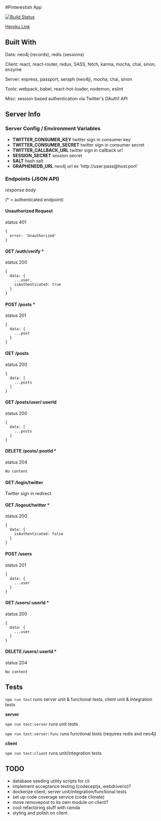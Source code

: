 #Pinterestish App

[![Build Status](https://travis-ci.org/jomcode/fcc-pinterest.svg?branch=master)](https://travis-ci.org/jomcode/fcc-pinterest)

[Heroku Link](https://jomcode-fcc-pinterest.herokuapp.com)

## Built With
Data: neo4j (records), redis (sessions)

Client: react, react-router, redux, SASS, fetch, karma, mocha, chai, sinon, enzyme

Server: express, passport, seraph (neo4j), mocha, chai, sinon

Tools: webpack, babel, react-hot-loader, nodemon, eslint

Misc: session based authentication via Twitter's OAuth1 API

## Server Info

### Server Config / Environment Variables
- **TWITTER_CONSUMER_KEY** twitter sign in consumer key
- **TWITTER_CONSUMER_SECRET** twitter sign in consumer secret
- **TWITTER_CALLBACK_URL** twitter sign in callback url
- **SESSION_SECRET** session secret
- **SALT** hash salt
- **GRAPHENEDB_URL** neo4j url ex 'http://user:pass@host:port'

### Endpoints (JSON API)
*response body*

(* = authenticated endpoint)

#### Unauthorized Request
status 401
```
{
  error: 'Unauthorized'
}
```

#### GET /auth/verify *
status 200
```
{
  data: {
    ...user,
    isAuthenticated: true
  }
}
```

#### POST /posts *
status 201
```
{
  data: {
    ...post
  }
}
```

#### GET /posts
status 200
```
{
  data: [
    ...posts
  ]
}
```

#### GET /posts/user/:userId
status 200
```
{
  data: [
    ...posts
  ]
}
```

#### DELETE /posts/:postId *
status 204
```
No content
```

#### GET /login/twitter
Twitter sign in redirect

#### GET /logout/twitter *
status 200
```
{
  data: {
    isAuthenticated: false
  }
}
```

#### POST /users
status 201
```
{
  data: {
    ...user
  }
}
```

#### GET /users/:userId *
status 200
```
{
  data: {
    ...user
  }
}
```

#### DELETE /users/:userId *
status 204
```
No content
```

## Tests
`npm run test` runs server unit & functional tests, client unit & integration tests

**server**

`npm run test:server` runs unit tests

`npm run test:server:func` runs functional tests (requires redis and neo4j)

**client**

`npm run test:client` runs unit/integration tests

## TODO
- database seeding utility scripts for cli
- implement acceptance testing (codeceptjs, webdriverio)?
- dockerize client, server unit/integration/functional tests
- set up code coverage service (code climate)
- move removepost to its own module on client?
- cool refactoring stuff with ramda
- styling and polish on client
